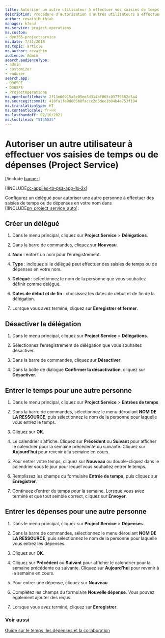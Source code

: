```yaml
---
title: Autoriser un autre utilisateur à effectuer vos saisies de temps ou de dépenses
description: Procédure d’autorisation d’autres utilisateurs à effectuer vos saisies de temps ou de dépenses dans Project Service
author: revathiMuthiah
manager: kfend
ms.service: project-operations
ms.custom:
- dyn365-projectservice
ms.date: 7/31/2018
ms.topic: article
ms.author: revathim
audience: Admin
search.audienceType:
- admin
- customizer
- enduser
search.app:
- D365CE
- D365PS
- ProjectOperations
ms.openlocfilehash: 2f13e66915a8e05ee3d314af065c03779582d5a4
ms.sourcegitcommit: 418fa1fe9d605b8faccc2d5dee1b04b4e753f194
ms.translationtype: HT
ms.contentlocale: fr-FR
ms.lasthandoff: 02/10/2021
ms.locfileid: "5145535"
---
```

# <a name="allow-someone-else-to-enter-your-time-entry-or-expense-project-service"></a>Autoriser un autre utilisateur à effectuer vos saisies de temps ou de dépenses (Project Service)

[!include [banner](../includes/psa-now-project-operations.md)]

[!INCLUDE[cc-applies-to-psa-app-1x-2x](../includes/cc-applies-to-psa-app-1x-2x.md)]

Configurez un délégué pour autoriser une autre personne à effectuer des saisies de temps ou de dépenses en votre nom dans [!INCLUDE[pn_project_service_auto](../includes/pn-project-service-auto.md)].  
  
## <a name="create-a-delegate"></a>Créer un délégué  
  
1.  Dans le menu principal, cliquez sur **Project Service** > **Délégations**.  
  
2.  Dans la barre de commandes, cliquez sur **Nouveau**.  
  
3. **Nom** : entrez un nom pour l’enregistrement.  
  
4. **Type** : indiquez si le délégué peut effectuer des saisies de temps ou de dépenses en votre nom.  
  
5. **Délégué** : sélectionnez le nom de la personne que vous souhaitez définir comme délégué.  
  
6. **Dates de début et de fin** : choisissez les dates de début et de fin de la délégation.  
  
7.  Lorsque vous avez terminé, cliquez sur **Enregistrer et fermer**.  
  
## <a name="turn-off-delegation"></a>Désactiver la délégation  
  
1.  Dans le menu principal, cliquez sur **Project Service** > **Délégations**.  
  
2.  Sélectionnez l’enregistrement de délégation que vous souhaitez désactiver.  
  
3.  Dans la barre de commandes, cliquez sur **Désactiver**.  
  
4.  Dans la boîte de dialogue **Confirmer la désactivation**, cliquez sur **Désactiver**.  
  
## <a name="enter-time-for-someone-else"></a>Entrer le temps pour une autre personne  
  
1.  Dans le menu principal, cliquez sur **Project Service** > **Entrées de temps**.  
  
2.  Dans la barre de commandes, sélectionnez le menu déroulant **NOM DE LA RESSOURCE**, puis sélectionnez le nom de la personne pour laquelle vous entrez le temps.  
  
3.  Cliquez sur **OK**.  
  
4.  Le calendrier s’affiche. Cliquez sur **Précédent** ou **Suivant** pour afficher le calendrier pour la semaine précédente ou suivante. Cliquez sur **Aujourd’hui** pour revenir à la semaine en cours.  
  
5.  Pour entrer votre temps, cliquez sur **Nouveau** ou double-cliquez dans le calendrier sous le jour pour lequel vous souhaitez entrer le temps.  
  
6.  Remplissez les champs du formulaire **Entrée de temps**, puis cliquez sur **Enregistrer**.  
  
7.  Continuez d’entrer du temps pour la semaine. Lorsque vous avez terminé et que tout semble correct, cliquez sur **Envoyer**.  
  
## <a name="enter-expenses-for-someone-else"></a>Entrer les dépenses pour une autre personne  
  
1.  Dans le menu principal, cliquez sur **Project Service** > **Dépenses**.  
  
2.  Dans la barre de commandes, sélectionnez le menu déroulant **NOM DE LA RESSOURCE**, puis sélectionnez le nom de la personne pour laquelle vous entrez les dépenses.  
  
3.  Cliquez sur **OK**.  
  
4.  Cliquez sur **Précédent** ou **Suivant** pour afficher le calendrier pour la semaine précédente ou suivante. Cliquez sur **Aujourd’hui** pour revenir à la semaine en cours.  
  
5.  Pour entrer une dépense, cliquez sur **Nouveau**  
  
6.  Complétez les champs du formulaire **Nouvelle dépense**. Vous pouvez également ajouter des reçus.  
  
7.  Lorsque vous avez terminé, cliquez sur **Enregistrer**.  
  
### <a name="see-also"></a>Voir aussi  
 [Guide sur le temps, les dépenses et la collaboration](../psa/time-expense-collaboration-guide.md)
